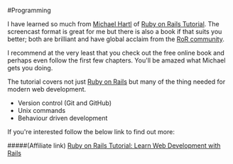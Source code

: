 #Programming

I have learned so much from [Michael Hartl](http://www.michaelhartl.com) of [Ruby on Rails Tutorial](http://zfer.us/kj8JX). The screencast format is great for me but there is also a book if that suits you better; both are brilliant and have global acclaim from the [RoR community](http://rubyonrails.org/community).

I recommend at the very least that you check out the free online book and perhaps even follow the first few chapters. You'll be amazed what Michael gets you doing.

The tutorial covers not just [Ruby on Rails](http://rubyonrails.org) but many of the thing needed for modern web development.

- Version control (Git and GitHub)
- Unix commands
- Behaviour driven development

If you're interested follow the below link to find out more:

#####(Affiliate link)
[Ruby on Rails Tutorial: Learn Web Development with Rails](http://zfer.us/kj8JX)